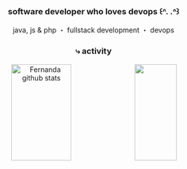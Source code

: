 
<h3 align="center">software developer who loves devops ꒰ᐢ. .ᐢ꒱ </h3>
<p align="center">java, js & php ・ fullstack development ・ devops  </p>
<h3 align="center"> ⤷   activity   </h3>

<div align="center">  
  <img width="49%" height="195px" src="https://github-readme-stats.vercel.app/api?username=ferbarcante&show_icons=true&count_private=true&hide_border=true&title_color=f0ebd8&icon_color=3e5c76&text_color=f0ebd8&bg_color=0d1117" alt="Fernanda github stats" /> 
  <img width="41%" height="195px" src="https://github-readme-stats.vercel.app/api/top-langs/?username=ferbarcante&layout=compact&hide_border=true&title_color=f0ebd8&text_color=f0ebd8&bg_color=0d1117" />
</div>

